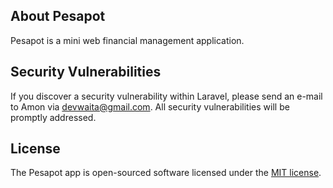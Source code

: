 
## About Pesapot

Pesapot is a mini web financial management application.

## Security Vulnerabilities

If you discover a security vulnerability within Laravel, please send an e-mail to Amon via [devwaita@gmail.com](mailto:devwaita@gmail.com). All security vulnerabilities will be promptly addressed.

## License

The Pesapot app is open-sourced software licensed under the [MIT license](https://opensource.org/licenses/MIT).
